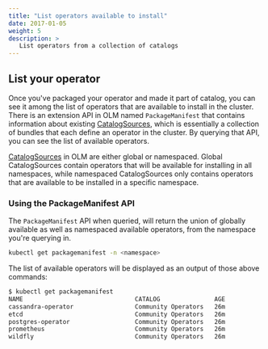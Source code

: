 ```yaml
---
title: "List operators available to install"
date: 2017-01-05
weight: 5
description: >
   List operators from a collection of catalogs
---
```


## List your operator

Once you've packaged your operator and made it part of catalog, you can see it among the list of operators that are available to install in the cluster. There is an extension API in OLM named `PackageManifest` that contains information about existing [CatalogSources](/docs/concepts/crds/catalogsource), which is essentially a collection of bundles that each define an operator in the cluster. By querying that API, you can see the list of available operators. 

[CatalogSources](/docs/concepts/crds/catalogsource) in OLM are either global or namespaced. Global CatalogSources contain operators that will be available for installing in all namespaces, while namespaced CatalogSources only contains operators that are available to be installed in a specific namespace.

### Using the PackageManifest API

The `PackageManifest` API when queried, will return the union of globally available as well as namespaced available operators, from the namespace you're querying in.
```bash
kubectl get packagemanifest -n <namespace>
```

The list of available operators will be displayed as an output of those above commands:
```bash
$ kubectl get packagemanifest
NAME                               CATALOG               AGE
cassandra-operator                 Community Operators   26m
etcd                               Community Operators   26m
postgres-operator                  Community Operators   26m
prometheus                         Community Operators   26m
wildfly                            Community Operators   26m
```